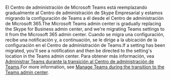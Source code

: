 <span data-ttu-id="39f44-101">El Centro de administración de Microsoft Teams está reemplazando gradualmente al Centro de administración de Skype Empresarial y estamos migrando la configuración de Teams a él desde el Centro de administración de Microsoft 365.</span><span class="sxs-lookup"><span data-stu-id="39f44-101">The Microsoft Teams admin center is gradually replacing the Skype for Business admin center, and we're migrating Teams settings to it from the Microsoft 365 admin center.</span></span> <span data-ttu-id="39f44-102">Cuando se migra una configuración, recibe una notificación y, a continuación, se le dirige a la ubicación de la configuración en el Centro de administración de Teams.</span><span class="sxs-lookup"><span data-stu-id="39f44-102">If a setting has been migrated, you'll see a notification and then be directed to the setting's location in the Teams admin center.</span></span> <span data-ttu-id="39f44-103">Para obtener más información, vea [Administrar Teams durante la transición al Centro de administración de Teams](../manage-teams-skypeforbusiness-admin-center.md).</span><span class="sxs-lookup"><span data-stu-id="39f44-103">For more information, see [Manage Teams during the transition to the Teams admin center](../manage-teams-skypeforbusiness-admin-center.md).</span></span>
